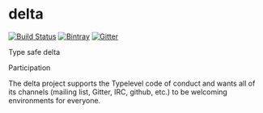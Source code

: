 delta
=====

[![Build Status](https://api.travis-ci.org/stacycurl/pimpathon.png?branch=master)](https://travis-ci.org/stacycurl/delta)
[![Bintray](https://api.bintray.com/packages/stacycurl/repo/delta-core/images/download.svg)](https://bintray.com/stacycurl/repo/delta-core/_latestVersion)
[![Gitter](https://badges.gitter.im/Join%20Chat.svg)](https://gitter.im/stacycurl/delta?utm_source=badge&utm_medium=badge&utm_campaign=pr-badge&utm_content=badge)

Type safe delta

Participation

The delta project supports the Typelevel code of conduct and wants all of its channels (mailing list, Gitter, IRC, github, etc.) to be welcoming environments for everyone.
